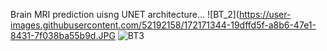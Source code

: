 Brain MRI prediction uisng UNET  architecture...
![BT_2](https://user-images.githubusercontent.com/52192158/172171344-19dffd5f-a8b6-47e1-8431-7f038ba55b9d.JPG
![BT3](https://user-images.githubusercontent.com/52192158/172171528-4569c689-ebc4-4b82-b850-4cf452c5dacc.JPG)

